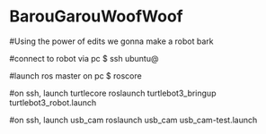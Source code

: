 # BarouGarouWoofWoof

#Using the power of edits we gonna make a robot bark

#connect to robot via pc
$ ssh ubuntu@<robot IP>

#launch ros master on pc
$ roscore

#on ssh, launch turtlecore
roslaunch turtlebot3_bringup turtlebot3_robot.launch

#on ssh, launch usb_cam
roslaunch usb_cam usb_cam-test.launch